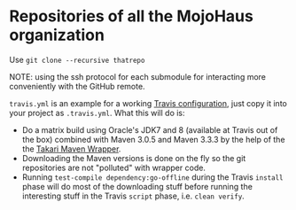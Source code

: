# Repositories of all the MojoHaus organization

Use `git clone --recursive thatrepo`

NOTE: using the ssh protocol for each submodule for interacting more conveniently with the GitHub remote.

`travis.yml` is an example for a working [Travis configuration](https://travis-ci.org/), just copy it into your project as `.travis.yml`. What this will do is:
* Do a matrix build using Oracle's JDK7 and 8 (available at Travis out of the box) combined with Maven 3.0.5 and Maven 3.3.3 by the help
  of the the [Takari Maven Wrapper](https://github.com/takari/maven-wrapper).
* Downloading the Maven versions is done on the fly so the git repositories are not "polluted" with wrapper code.
* Running `test-compile dependency:go-offline` during the Travis `install` phase will do most of the downloading stuff before
  running the interesting stuff in the Travis `script` phase, i.e. `clean verify`.

